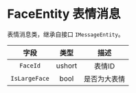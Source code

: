 # FaceEntity 表情消息

表情消息类，继承自接口 `IMessageEntity`。

|     字段      |  类型  |     描述     |
| :-----------: | :----: | :----------: |
|   `FaceId`    | ushort |    表情ID    |
| `IsLargeFace` |  bool  | 是否为大表情 |
